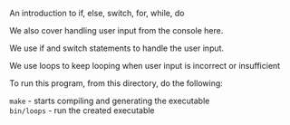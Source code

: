 An introduction to if, else, switch, for, while, do

We also cover handling user input from the console here.

We use if and switch statements to handle the user input.

We use loops to keep looping when user input is incorrect or insufficient

To run this program, from this directory, do the following:

`make`         - starts compiling and generating the executable<br>
`bin/loops`      - run the created executable
